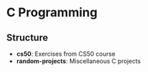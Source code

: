 # C Programming
## Structure
- **cs50**: Exercises from CS50 course
- **random-projects**: Miscellaneous C projects
